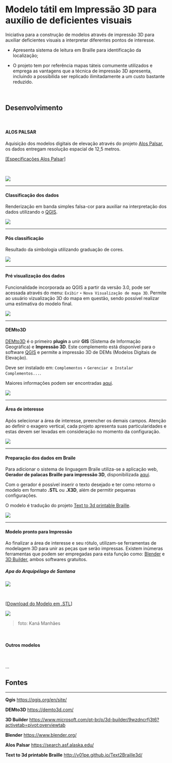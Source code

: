 # Modelo tátil em Impressão 3D para auxílio de deficientes visuais

Iniciativa para a construção de modelos através de impressão 3D para auxiliar deficientes visuais a interpretar diferentes pontos de interesse.

* Apresenta sistema de leitura em Braille para identificação da localização;

* O projeto tem por referência mapas táteis comumente utilizados e emprega as vantagens que a técnica de impressão 3D apresenta, incluindo a possibilida ser replicado ilimitadamente a um custo bastante reduzido.

<br>

## Desenvolvimento

<br>
 
#### ALOS PALSAR 

Aquisição dos modelos digitais de elevação através do projeto [Alos Palsar](https://search.asf.alaska.edu/ "ASF Data Search"), os dados entregam resolução espacial de 12,5 metros.

[[Especificações Alos Palsar]](https://asf.alaska.edu/data-sets/derived-data-sets/alos-palsar-rtc/alos-palsar-radiometric-terrain-correction/)

<br>

![](https://raw.githubusercontent.com/danielfbrg/DEM_GIS_3d_Print_Blind/master/img/alos%20site.png)
_______

#### Classificação dos dados  

Renderização em banda simples falsa-cor para auxiliar na interpretação dos dados utilizando o [QGIS](https://qgis.org/ "QGIS.Org").

![](https://raw.githubusercontent.com/danielfbrg/DEM_GIS_3d_Print_Blind/master/img/propriedades_classificacao.png)
_______

#### Pós classificação

Resultado da simbologia utilizando graduação de cores.

![](https://raw.githubusercontent.com/danielfbrg/DEM_GIS_3d_Print_Blind/master/img/raster_classificado.png)
_______

#### Pré visualização dos dados

Funcionalidade incorporada ao QGIS a partir da versão 3.0, pode ser acessada através do menu: `Exibir` ‣ `Nova Visualização de mapa 3D`. Permite ao usuário vizualização 3D do mapa em questão, sendo possível realizar uma estimativa do modelo final. 

![](https://raw.githubusercontent.com/danielfbrg/DEM_GIS_3d_Print_Blind/master/img/qgis_3d%20view.png)

_______

#### DEMto3D 

[DEMto3D](https://demto3d.com/) é o primeiro **plugin** a unir **GIS** (Sistema de Informação Geográfica) e **Impressão 3D**. Este complemento está disponível para o software [QGIS](https://qgis.org/) e permite a impressão 3D de DEMs (Modelos Digitais de Elevação).

Deve ser instalado em: `Complementos` ‣ `Gerenciar e Instalar Complementos...`.

Maiores informações podem ser encontradas [aqui](https://github.com/jawensi/DEMto3D-QGIS-Plugin "GitHub DEMto3D-QGIS-Plugin").

![](https://raw.githubusercontent.com/danielfbrg/DEM_GIS_3d_Print_Blind/master/img/dem_to3D.png)
_______

#### Área de interesse 

Após selecionar a área de interesse, preencher os demais campos. Atenção ao definir o exagero vertical, cada projeto apresenta suas particularidades e estas devem ser levadas em consideração no momento da configuração.

![](https://raw.githubusercontent.com/danielfbrg/DEM_GIS_3d_Print_Blind/master/img/plugin.png)
_______

#### Preparação dos dados em Braile 

Para adicionar o sistema de linguagem Braile utiliza-se a aplicação web, **Gerador de palacas Braille para impressão 3D**, disponibilizada [aqui](https://www.poalab.net.br/t2b/).

Com o gerador é possível inserir o texto desejado e ter como retorno o modelo em formato **.STL** ou **.X3D**, além de permitir pequenas configurações. 

O modelo é tradução do projeto [Text to 3d printable Braille](http://v01pe.github.io/Text2Braille3d/).

![](https://raw.githubusercontent.com/danielfbrg/DEM_GIS_3d_Print_Blind/master/img/site_braile.png)
_______

#### Modelo pronto para Impressão 

Ao finalizar a área de interesse e seu rótulo, utilizam-se ferramentas de modelagem 3D para unir as peças que serão impressas. Existem inúmeras ferramentas que podem ser empregadas para esta função como: [Blender](https://www.blender.org/) e [3D Builder](https://www.microsoft.com/pt-br/p/3d-builder/9wzdncrfj3t6#activetab=pivot:overviewtab), ambos softwares gratuitos.

##### Apa do Arquipélago de Santana

![](https://raw.githubusercontent.com/danielfbrg/DEM_GIS_3d_Print_Blind/master/img/ilha%20santana%20braile%20model%20pronto.png)

<br>

[[Download do Modelo em .STL](https://# "Apa do Arquipélago de Santana.stl")]

![](https://raw.githubusercontent.com/danielfbrg/DEM_GIS_3d_Print_Blind/master/img/foto_Kana_Manhaes.png)
> foto: Kaná Manhães

<br>

#### Outros modelos

<br>

...


## Fontes
________

**Qgis**
https://qgis.org/en/site/

**DEMto3D**
https://demto3d.com/

**3D Builder**
https://www.microsoft.com/pt-br/p/3d-builder/9wzdncrfj3t6?activetab=pivot:overviewtab

**Blender**
https://www.blender.org/

**Alos Palsar**
https://search.asf.alaska.edu/

**Text to 3d printable Braille**
http://v01pe.github.io/Text2Braille3d/



